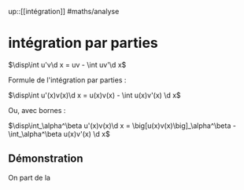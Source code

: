 up::[[intégration]]
#maths/analyse 
# intégration par parties

$\disp\int u'v\d x = uv - \int uv'\d x$

Formule de l'intégration par parties :

$\disp\int u'(x)v(x)\d x = u(x)v(x) - \int u(x)v'(x) \d x$

Ou, avec bornes : 

$\disp\int_\alpha^\beta u'(x)v(x)\d x = \big[u(x)v(x)\big]_\alpha^\beta - \int_\alpha^\beta u(x)v'(x) \d x$


## Démonstration
On part de la  
